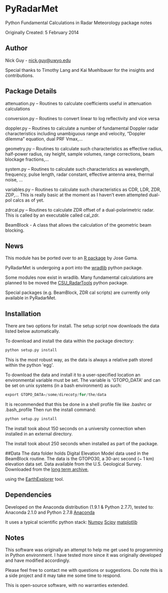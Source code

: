 PyRadarMet
===============
Python Fundamental Calculations in Radar Meteorology package notes

Originally Created:   5 February 2014

## Author
Nick Guy - nick.guy@uwyo.edu

Special thanks to Timothy Lang and Kai Muehlbauer for the insights and contributions.

## Package Details
attenuation.py – Routines to calculate coefficients useful in attenuation calculations

conversion.py – Routines to convert linear to log reflectivity and vice versa

doppler.py – Routines to calculate a number of fundamental Doppler radar characteristics
              including unambiguous range and velocity,
              “Doppler dilemma” equation, dual PRF Vmax,…

geometry.py – Routines to calculate such characteristics as effective radius,
               half-power radius, ray height, sample volumes, range corrections,
               beam blockage fractions,…

system.py – Routines to calculate such characteristics as wavelength, frequency,
             pulse length, radar constant, effective antenna area, thermal noise, …

variables.py – Routines to calculate such characteristics as CDR, LDR, ZDR, ZDP,…
                This is really basic at the moment as I haven’t even attempted
                dual-pol calcs as of yet.

zdrcal.py – Routines to calculate ZDR offset of a dual-polarimetric radar.  This is called
              by an executable called cal_zdr.

BeamBlock - A class that allows the calculation of the geometric beam blocking.

## News
This module has be ported over to an [R package](http://cran.r-project.org/web/packages/radar/) by Jose Gama.

PyRadarMet is undergoing a port into the [wradlib](http://wradlib.bitbucket.org/) python package.

Some modules now exist in wradlib. Many fundamental calculations are planned to
be moved the [CSU_RadarTools](https://github.com/CSU-Radarmet/CSU_RadarTools) python package.

Special packages (e.g. BeamBlock, ZDR cal scripts) are currently only available in PyRadarMet.

## Installation
There are two options for install.  The setup script now downloads the data listed below
automatically.

To download and install the data within the package directory:

```python
python setup.py install
```

This is the most robust way, as the data is always a relative path stored within the python 'egg'.

To download the data and install it to a user-specified location an environmental variable must be set.
The variable is 'GTOPO_DATA' and can be set on unix systems (in a bash environment) as such:
```python
export GTOPO_DATA=/some/direcoty/for/the/data
```

It is recommended that this be done in a shell profile file like .bashrc or .bash_profile
Then run the install command:
```python
python setup.py install
```

The install took about 150 seconds on a university connection when installed in an external directory.

The install took about 250 seconds when installed as part of the package.

##Data
The data folder holds Digital Elevation Model data used in the BeamBlock routine.
The data is the GTOPO30, a 30-arc second (~ 1 km) elevation data set.
Data available from the U.S. Geological Survey.
Downloaded from the [long term archive](https://lta.cr.usgs.gov/),

 using the [EarthExplorer](http://earthexplorer.usgs.gov/) tool.

## Dependencies

Developed on the Anaconda distribution (1.9.1 & Python 2.7.7), tested to:
Anaconda 2.1.0 and Python 2.7.8
[Anaconda](https://store.continuum.io/cshop/anaconda/)

It uses a typical scientific python stack:
[Numpy](http://www.scipy.org)
[Scipy](http://www.scipy.org)
[matplotlib](http://matplotlib.org)

## Notes
This software was originally an attempt to help me get used to programming in Python environment.
I have tested more since it was originally developed and have modified accordingly.

Please feel free to contact me with questions or suggestions.
Do note this is a side project and it may take me some time to respond.

This is open-source software, with no warranties extended.
